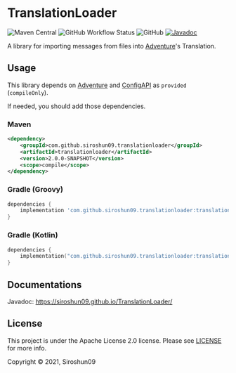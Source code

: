 # TranslationLoader

![Maven Central](https://img.shields.io/maven-central/v/com.github.siroshun09.translationloader/translationloader)
![GitHub Workflow Status](https://img.shields.io/github/workflow/status/Siroshun09/TranslationLoader/Java%20CI)
![GitHub](https://img.shields.io/github/license/Siroshun09/TranslationLoader)
[![Javadoc](https://img.shields.io/badge/javadoc-page-orange)](https://siroshun09.github.io/TranslationLoader/)

A library for importing messages from files into [Adventure](https://github.com/KyoriPowered/Adventure)'s Translation.

## Usage

This library depends on [Adventure](https://github.com/KyoriPowered/Adventure)
and [ConfigAPI](https://github.com/Siroshun09/ConfigAPI) as `provided` (`compileOnly`).

If needed, you should add those dependencies.

### Maven

```xml
<dependency>
    <groupId>com.github.siroshun09.translationloader</groupId>
    <artifactId>translationloader</artifactId>
    <version>2.0.0-SNAPSHOT</version>
    <scope>compile</scope>
</dependency>
```

### Gradle (Groovy)

```groovy
dependencies {
    implementation 'com.github.siroshun09.translationloader:translationloader:2.0.0-SNAPSHOT'
}
```

### Gradle (Kotlin)

```kotlin
dependencies {
    implementation("com.github.siroshun09.translationloader:translationloader:2.0.0-SNAPSHOT")
}
```

## Documentations

Javadoc: https://siroshun09.github.io/TranslationLoader/

## License

This project is under the Apache License 2.0 license. Please see [LICENSE](LICENSE) for more info.

Copyright © 2021, Siroshun09
